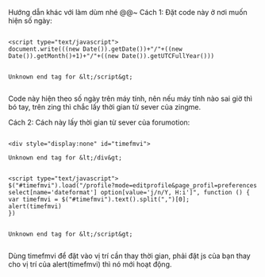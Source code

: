 Hướng dẫn khác với làm dùm nhé @@~
Cách 1: Đặt code này ở nơi muốn hiện số ngày:

```

<script type="text/javascript">
document.write(((new Date()).getDate())+"/"+((new Date()).getMonth()+1)+"/"+((new Date()).getUTCFullYear()))


Unknown end tag for &lt;/script&gt;


```

Code này hiện theo số ngày trên máy tính, nên nếu máy tính nào sai giờ thì bó tay, trên zing thì chắc lấy thời gian từ sever của zingme.

Cách 2: Cách này lấy thời gian từ sever của forumotion:

```

<div style="display:none" id="timefmvi">

Unknown end tag for &lt;/div&gt;


<script type="text/javascript">
$("#timefmvi").load("/profile?mode=editprofile&page_profil=preferences select[name='dateformat'] option[value='j/n/Y, H:i']", function () {
var timefmvi = $("#timefmvi").text().split(",")[0];
alert(timefmvi)
})


Unknown end tag for &lt;/script&gt;


```

Dùng timefmvi để đặt vào vị trí cần thay thời gian, phải đặt js của bạn thay cho vị trí của alert(timefmvi) thì nó mới hoạt động.